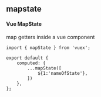 ## mapstate
#### Vue MapState
map getters inside a vue component
```
import { mapState } from 'vuex';

export default {
	computed: {
		...mapState([
			${1:'nameOfState'},
		])
	},
};
```